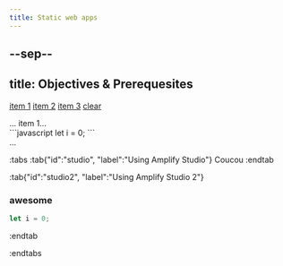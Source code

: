 ```yaml
---
title: Static web apps
---
```


--sep--
---
title: Objectives & Prerequesites
---

<a href="#tab1">item 1</a>
<a href="#tab2">item 2</a>
<a href="#tab3">item 3</a>
<a href="#default">clear</a>
<div class="tabs">
  <div id="tab1">
  ... item 1...
  </div>
  <div id="tab2">
  ```javascript
  let i = 0;
  ```
  </div>
  <div id="tab3">...</div>
  <div id="default"></div>
</div>

:tabs
:tab{"id":"studio", "label":"Using Amplify Studio"}
Coucou
:endtab

:tab{"id":"studio2", "label":"Using Amplify Studio 2"}
### awesome

```javascript
let i = 0;
```
:endtab

:endtabs